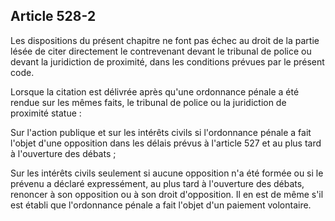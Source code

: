 Article 528-2
----
Les dispositions du présent chapitre ne font pas échec au droit de la partie
lésée de citer directement le contrevenant devant le tribunal de police ou
devant la juridiction de proximité, dans les conditions prévues par le présent
code.

Lorsque la citation est délivrée après qu'une ordonnance pénale a été rendue sur
les mêmes faits, le tribunal de police ou la juridiction de proximité statue :

Sur l'action publique et sur les intérêts civils si l'ordonnance pénale a fait
l'objet d'une opposition dans les délais prévus à l'article 527 et au plus tard
à l'ouverture des débats ;

Sur les intérêts civils seulement si aucune opposition n'a été formée ou si le
prévenu a déclaré expressément, au plus tard à l'ouverture des débats, renoncer
à son opposition ou à son droit d'opposition. Il en est de même s'il est établi
que l'ordonnance pénale a fait l'objet d'un paiement volontaire.
